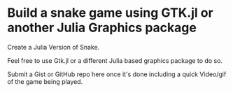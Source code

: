 # Build a snake game using GTK.jl or another Julia Graphics package

Create a Julia Version of Snake.

Feel free to use Gtk.jl or a different Julia based graphics package to do so.

Submit a Gist or GitHub repo here once it's done including a quick Video/gif of the game being played.
